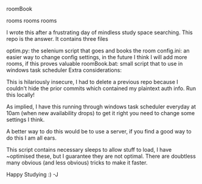 roomBook

rooms rooms rooms

I wrote this after a frustrating day of mindless study space searching. This repo is the answer. It contains three files

optim.py: the selenium script that goes and books the room
config.ini: an easier way to change config settings, in the future I think I will add more rooms, if this proves valuable
roomBook.bat: small script that to use in windows task scheduler
Extra considerations:

This is hilariously insecure, I had to delete a previous repo because I couldn't hide the prior commits which contained my plaintext auth info. Run this locally!

As implied, I have this running through windows task scheduler everyday at 10am (when new availability drops) to get it right you need to change some settings I think.

A better way to do this would be to use a server, if you find a good way to do this I am all ears.

This script contains necessary sleeps to allow stuff to load, I have ~optimised these, but I guarantee they are not optimal. There are doubtless many obvious (and less obvious) tricks to make it faster.

Happy Studying :) -J
